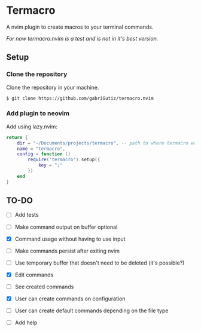 # Termacro
A nvim plugin to create macros to your terminal commands.

*For now termacro.nvim is a test and is not in it's best version.*

## Setup

### Clone the repository
Clone the repository in your machine.
```bash
$ git clone https://github.com/gabriGutiz/termacro.nvim
```

### Add plugin to neovim
Add using lazy.nvim:
```lua
return {
    dir = "~/Documents/projects/termacro", -- path to where termacro was cloned
    name = "termacro",
    config = function ()
        require('termacro').setup({
            key = ";"
        })
    end
}
```

## TO-DO
- [ ] Add tests
- [ ] Make command output on buffer optional
- [x] Command usage without having to use input
- [ ] Make commands persist after exiting nvim
- [ ] Use temporary buffer that doesn't need to be deleted (it's possible?)
- [x] Edit commands
- [ ] See created commands
- [x] User can create commands on configuration
- [ ] User can create default commands depending on the file type
- [ ] Add help

